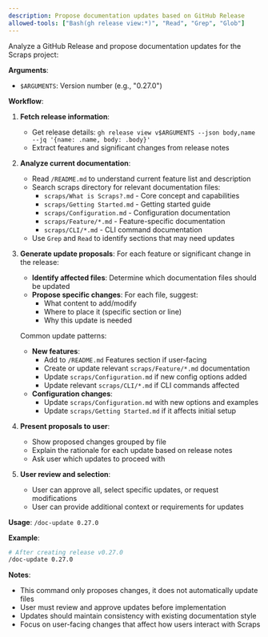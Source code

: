 ```yaml
---
description: Propose documentation updates based on GitHub Release
allowed-tools: ["Bash(gh release view:*)", "Read", "Grep", "Glob"]
---
```


Analyze a GitHub Release and propose documentation updates for the Scraps project:

**Arguments**:
- `$ARGUMENTS`: Version number (e.g., "0.27.0")

**Workflow**:

1. **Fetch release information**:
   - Get release details: `gh release view v$ARGUMENTS --json body,name --jq '{name: .name, body: .body}'`
   - Extract features and significant changes from release notes

2. **Analyze current documentation**:
   - Read `/README.md` to understand current feature list and description
   - Search scraps directory for relevant documentation files:
     - `scraps/What is Scraps?.md` - Core concept and capabilities
     - `scraps/Getting Started.md` - Getting started guide
     - `scraps/Configuration.md` - Configuration documentation
     - `scraps/Feature/*.md` - Feature-specific documentation
     - `scraps/CLI/*.md` - CLI command documentation
   - Use `Grep` and `Read` to identify sections that may need updates

3. **Generate update proposals**:
   For each feature or significant change in the release:
   - **Identify affected files**: Determine which documentation files should be updated
   - **Propose specific changes**: For each file, suggest:
     - What content to add/modify
     - Where to place it (specific section or line)
     - Why this update is needed

   Common update patterns:
   - **New features**:
     - Add to `/README.md` Features section if user-facing
     - Create or update relevant `scraps/Feature/*.md` documentation
     - Update `scraps/Configuration.md` if new config options added
     - Update relevant `scraps/CLI/*.md` if CLI commands affected
   - **Configuration changes**:
     - Update `scraps/Configuration.md` with new options and examples
     - Update `scraps/Getting Started.md` if it affects initial setup

4. **Present proposals to user**:
   - Show proposed changes grouped by file
   - Explain the rationale for each update based on release notes
   - Ask user which updates to proceed with

5. **User review and selection**:
   - User can approve all, select specific updates, or request modifications
   - User can provide additional context or requirements for updates

**Usage**: `/doc-update 0.27.0`

**Example**:
```bash
# After creating release v0.27.0
/doc-update 0.27.0
```

**Notes**:
- This command only proposes changes, it does not automatically update files
- User must review and approve updates before implementation
- Updates should maintain consistency with existing documentation style
- Focus on user-facing changes that affect how users interact with Scraps
